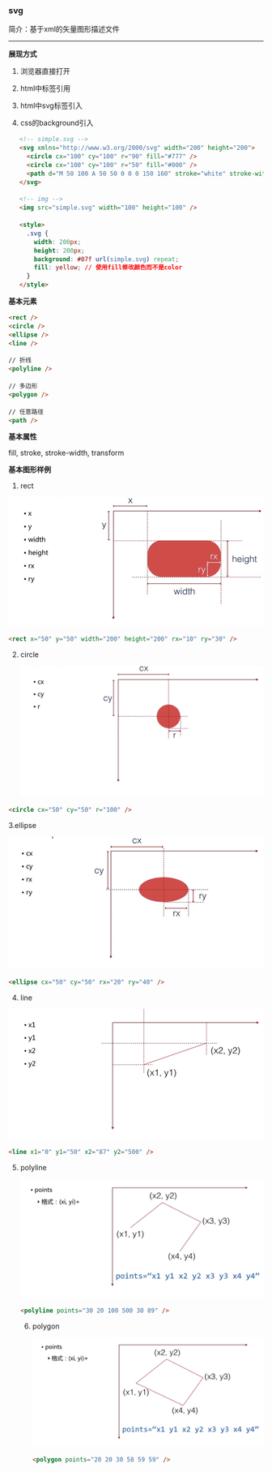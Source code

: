 ### svg  ### 

简介：基于xml的矢量图形描述文件

------

**展现方式**

1. 浏览器直接打开

2. html中<img>标签引用

3. html中svg标签引入

4. css的background引入

```html
   <!-- simple.svg -->
   <svg xmlns="http://www.w3.org/2000/svg" width="200" height="200">
     <circle cx="100" cy="100" r="90" fill="#777" />
     <circle cx="100" cy="100" r="50" fill="#000" />
     <path d="M 50 100 A 50 50 0 0 0 150 160" stroke="white" stroke-with="3" fill="none" />
   </svg>

   <!-- img -->
   <img src="simple.svg" width="100" height="100" />

   <style>
     .svg {
       width: 200px;
       height: 200px;
       background: #07f url(simple.svg) repeat;
       fill: yellow; // 使用fill修改颜色而不是color
     }
   </style>
```

**基本元素**

```html
<rect />     
<circle />   
<ellipse />
<line />

// 折线
<polyline />

// 多边形
<polygon />

// 任意路径
<path />  
```

**基本属性**

fill,   stroke,   stroke-width,   transform

**基本图形样例**

1. rect

![rect](./imgs/rect.bmp)

```html
<rect x="50" y="50" width="200" height="200" rx="10" ry="30" />
```

2. circle

   ![circle](./imgs/circle.bmp)

```html
<circle cx="50" cy="50" r="100" />
```

3.ellipse

![ellipse](./imgs/ellipse.bmp)

```html
<ellipse cx="50" cy="50" rx="20" ry="40" />
```



4. line

![line](./imgs/line.bmp)

```html
<line x1="0" y1="50" x2="87" y2="500" />
```

5. polyline

   ![polyline](./imgs/polyline.bmp)

   ```html
   <polyline points="30 20 100 500 30 89" />
   ```

   6. polygon 

      ![polygon](./imgs/polygon.bmp)

      ```html
      <polygon points="20 20 30 58 59 59" />
      ```

      ​

